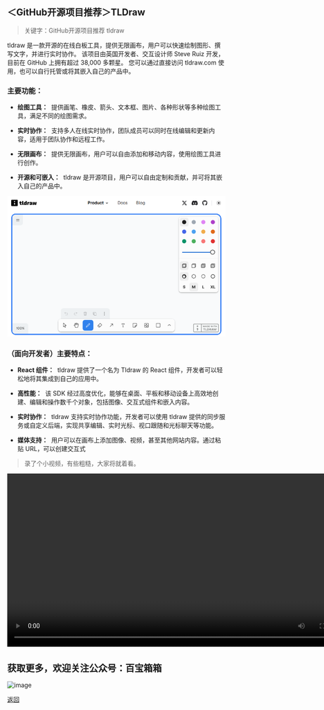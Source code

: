 ## ＜GitHub开源项目推荐＞TLDraw

>关键字：GitHub开源项目推荐 tldraw

tldraw 是一款开源的在线白板工具，提供无限画布，用户可以快速绘制图形、撰写文字，并进行实时协作。 该项目由英国开发者、交互设计师 Steve Ruiz 开发，目前在 GitHub 上拥有超过 38,000 多颗星。 您可以通过直接访问 tldraw.com 使用，也可以自行托管或将其嵌入自己的产品中。

### 主要功能：

*   **绘图工具：**
 提供画笔、橡皮、箭头、文本框、图片、各种形状等多种绘图工具，满足不同的绘图需求。

*   **实时协作：**
 支持多人在线实时协作，团队成员可以同时在线编辑和更新内容，适用于团队协作和远程工作。

*   **无限画布：**
 提供无限画布，用户可以自由添加和移动内容，使用绘图工具进行创作。

*   **开源和可嵌入：**
 tldraw 是开源项目，用户可以自由定制和贡献，并可将其嵌入自己的产品中。

![image](../assets/img/011_tldraw/tldraw.png)

### （面向开发者）主要特点：

*   **React 组件：**
 tldraw 提供了一个名为 Tldraw 的 React 组件，开发者可以轻松地将其集成到自己的应用中。

*   **高性能：**
 该 SDK 经过高度优化，能够在桌面、平板和移动设备上高效地创建、编辑和操作数千个对象，包括图像、交互式组件和嵌入内容。

*   **实时协作：**
 tldraw 支持实时协作功能，开发者可以使用 tldraw 提供的同步服务或自定义后端，实现共享编辑、实时光标、视口跟随和光标聊天等功能。

*   **媒体支持：**
 用户可以在画布上添加图像、视频，甚至其他网站内容。通过粘贴 URL，可以创建交互式


>录了个小视频，有些粗糙，大家将就着看。

<video src="../assets/img/011_tldraw/Tldrwa-zipped.mp4" controls="controls" height="400"></video>

## 获取更多，欢迎关注公众号：百宝箱箱
![image](../assets/GongZhongHao.png)

[返回](..)